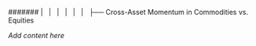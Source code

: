 ####### |   |   |   |   |   |   ├── Cross-Asset Momentum in Commodities vs. Equities

*Add content here*